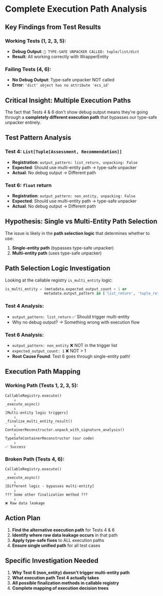 # Complete Execution Path Analysis

## Key Findings from Test Results

### Working Tests (1, 2, 3, 5):
- **Debug Output**: `🔧 TYPE-SAFE UNPACKER CALLED: tuple/list/dict`
- **Result**: All working correctly with WrapperEntity

### Failing Tests (4, 6):
- **No Debug Output**: Type-safe unpacker NOT called
- **Error**: `'dict' object has no attribute 'ecs_id'`

## Critical Insight: Multiple Execution Paths

The fact that Tests 4 & 6 don't show debug output means they're going through a **completely different execution path** that bypasses our type-safe unpacker entirely.

## Test Pattern Analysis

### Test 4: `List[Tuple[Assessment, Recommendation]]`
- **Registration**: `output_pattern: list_return, unpacking: False`
- **Expected**: Should use multi-entity path → type-safe unpacker
- **Actual**: No debug output → Different path

### Test 6: `float` return
- **Registration**: `output_pattern: non_entity, unpacking: False`  
- **Expected**: Should use multi-entity path → type-safe unpacker
- **Actual**: No debug output → Different path

## Hypothesis: Single vs Multi-Entity Path Selection

The issue is likely in the **path selection logic** that determines whether to use:
1. **Single-entity path** (bypasses type-safe unpacker)
2. **Multi-entity path** (uses type-safe unpacker)

## Path Selection Logic Investigation

Looking at the callable registry `is_multi_entity` logic:

```python
is_multi_entity = (metadata.expected_output_count > 1 or
                  metadata.output_pattern in ['list_return', 'tuple_return', 'dict_return'])
```

### Test 4 Analysis:
- `output_pattern: list_return` ✅ Should trigger multi-entity
- Why no debug output? → Something wrong with execution flow

### Test 6 Analysis: 
- `output_pattern: non_entity` ❌ NOT in the trigger list
- `expected_output_count: 1` ❌ NOT > 1
- **Root Cause Found**: Test 6 goes through single-entity path!

## Execution Path Mapping

### Working Path (Tests 1, 2, 3, 5):
```
CallableRegistry.execute()
    ↓
_execute_async()
    ↓
[Multi-entity logic triggers]
    ↓
_finalize_multi_entity_result()
    ↓
ContainerReconstructor.unpack_with_signature_analysis()
    ↓
TypeSafeContainerReconstructor (our code)
    ↓
✅ Success
```

### Broken Path (Tests 4, 6):
```
CallableRegistry.execute()
    ↓
_execute_async()
    ↓
[Different logic - bypasses multi-entity]
    ↓
??? Some other finalization method ???
    ↓
❌ Raw data leakage
```

## Action Plan

1. **Find the alternative execution path** for Tests 4 & 6
2. **Identify where raw data leakage occurs** in that path
3. **Apply type-safe fixes** to ALL execution paths
4. **Ensure single unified path** for all test cases

## Specific Investigation Needed

1. **Why Test 6 (non_entity) doesn't trigger multi-entity path**
2. **What execution path Test 4 actually takes**
3. **All possible finalization methods in callable registry**
4. **Complete mapping of execution decision trees**